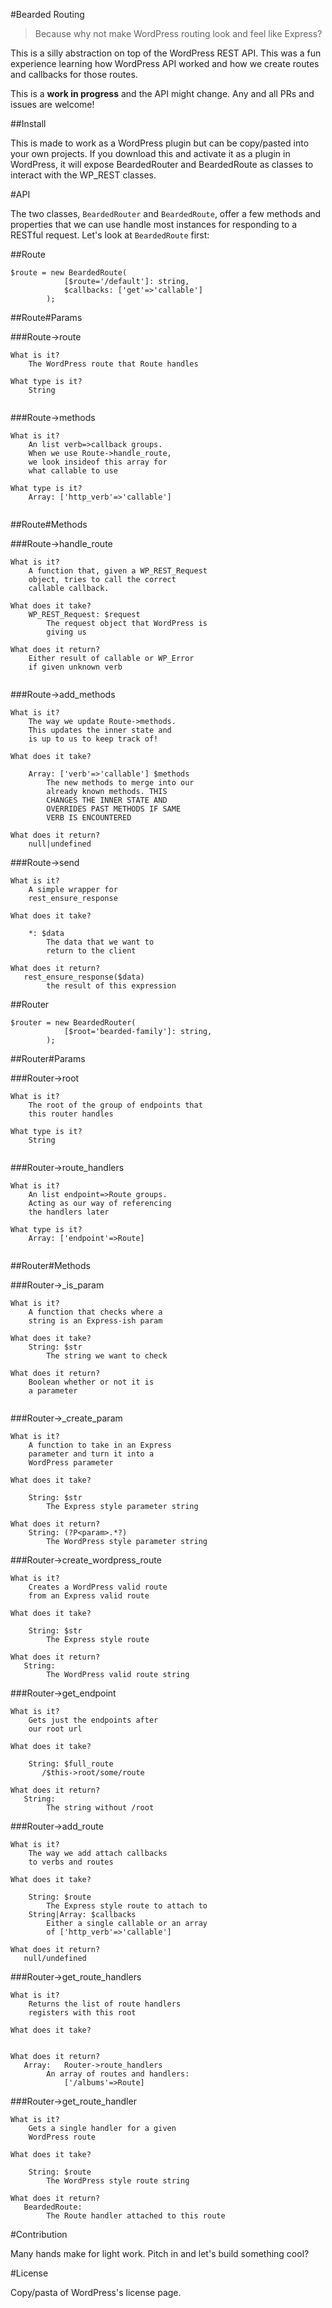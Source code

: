#Bearded Routing

> Because why not make WordPress routing look and feel like Express?

This is a silly abstraction on top of the WordPress REST API. This was a fun experience learning how WordPress API worked and how we create routes and callbacks for those routes.

This is a **work in progress** and the API might change. Any and all PRs and issues are welcome!

##Install

This is made to work as a WordPress plugin but can be copy/pasted into your own projects. If you download this and activate it as a plugin in WordPress, it will expose BeardedRouter and BeardedRoute as classes to interact with the WP_REST classes. 


#API

The two classes, `BeardedRouter` and `BeardedRoute`, offer a few methods and properties that we can use handle most instances for responding to a RESTful request. Let's look at `BeardedRoute` first:

##Route

```
$route = new BeardedRoute(
            [$route='/default']: string, 
            $callbacks: ['get'=>'callable']
        );
```

##Route#Params

###Route->route
```
What is it?
    The WordPress route that Route handles
    
What type is it?
    String
    
```

###Route->methods
```
What is it?
    An list verb=>callback groups. 
    When we use Route->handle_route,
    we look insideof this array for
    what callable to use
    
What type is it?
    Array: ['http_verb'=>'callable']
    
```

##Route#Methods

###Route->handle_route
```
What is it?
    A function that, given a WP_REST_Request
    object, tries to call the correct
    callable callback.
    
What does it take?
    WP_REST_Request: $request
        The request object that WordPress is
        giving us
 
What does it return?
    Either result of callable or WP_Error
    if given unknown verb
    
```

###Route->add_methods
```
What is it?
    The way we update Route->methods. 
    This updates the inner state and
    is up to us to keep track of!
    
What does it take?

    Array: ['verb'=>'callable'] $methods
        The new methods to merge into our
        already known methods. THIS
        CHANGES THE INNER STATE AND 
        OVERRIDES PAST METHODS IF SAME
        VERB IS ENCOUNTERED
    
What does it return?
    null|undefined
```

###Route->send
```
What is it?
    A simple wrapper for 
    rest_ensure_response
    
What does it take?

    *: $data
        The data that we want to 
        return to the client
    
What does it return?
   rest_ensure_response($data)
        the result of this expression
```

##Router

```
$router = new BeardedRouter(
            [$root='bearded-family']: string, 
        );
```

##Router#Params

###Router->root
```
What is it?
    The root of the group of endpoints that
    this router handles
    
What type is it?
    String
    
```

###Router->route_handlers
```
What is it?
    An list endpoint=>Route groups. 
    Acting as our way of referencing
    the handlers later
    
What type is it?
    Array: ['endpoint'=>Route]
    
```

##Router#Methods

###Router->_is_param
```
What is it?
    A function that checks where a
    string is an Express-ish param
    
What does it take?
    String: $str
        The string we want to check
 
What does it return?
    Boolean whether or not it is
    a parameter
    
```

###Router->_create_param
```
What is it?
    A function to take in an Express
    parameter and turn it into a
    WordPress parameter
    
What does it take?

    String: $str
        The Express style parameter string
    
What does it return?
    String: (?P<param>.*?)
        The WordPress style parameter string            
```

###Router->create_wordpress_route
```
What is it?
    Creates a WordPress valid route 
    from an Express valid route
    
What does it take?

    String: $str
        The Express style route
    
What does it return?
   String:
        The WordPress valid route string
```

###Router->get_endpoint
```
What is it?
    Gets just the endpoints after
    our root url
    
What does it take?

    String: $full_route
       /$this->root/some/route
    
What does it return?
   String:
        The string without /root
```

###Router->add_route
```
What is it?
    The way we add attach callbacks 
    to verbs and routes
    
What does it take?

    String: $route
        The Express style route to attach to
    String|Array: $callbacks
        Either a single callable or an array
        of ['http_verb'=>'callable']
    
What does it return?
   null/undefined
```

###Router->get_route_handlers
```
What is it?
    Returns the list of route handlers
    registers with this root
    
What does it take?

    
What does it return?
   Array:   Router->route_handlers
        An array of routes and handlers:
            ['/albums'=>Route]
```

###Router->get_route_handler
```
What is it?
    Gets a single handler for a given
    WordPress route
    
What does it take?

    String: $route
        The WordPress style route string
    
What does it return?
   BeardedRoute:
        The Route handler attached to this route
```



#Contribution

Many hands make for light work. Pitch in and let's build something cool?

#License

Copy/pasta of WordPress's license page.